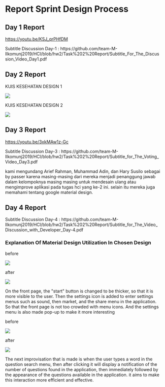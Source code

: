 #  Report Sprint Design Process

## Day 1 Report
https://youtu.be/KSJ_qrPHfDM
<p>Subtitle Discussion Day-1 : https://github.com/team-M-Ilkomunj2019/HCI/blob/hw2/Task%202%20Report/Subtitle_For_The_Discussion_Video_Day1.pdf</p>

## Day 2 Report
<p>KUIS KESEHATAN DESIGN 1</p>
<img src="KUIS_KESEHATAN_Design_1.jpg">
<p>KUIS KESEHATAN DESIGN 2</p>
<img src="KUIS_KESEHATAN_DESIGN_2.jpg">

## Day 3 Report
https://youtu.be/3xkMAw1z-Gc
<p>Subtitle Discussion Day-3 : https://github.com/team-M-Ilkomunj2019/HCI/blob/hw2/Task%202%20Report/Subtitle_for_The_Voting_Video_Day3.pdf</p>
<p> kami mengundang Arief Rahman, Muhammad Adin, dan Hary Susilo sebagai by passer karena masing-masing dari mereka menjadi penanggung jawab dalam kelompoknya masing masing untuk  mendesain ulang atau mengimprove aplikasi pada tugas hci yang ke-2 ini. selain itu mereka juga memahami tentang google material design.</p>

## Day 4 Report

<p>Subtitle Discussion Day-4 : https://github.com/team-M-Ilkomunj2019/HCI/blob/hw2/Task%202%20Report/Subtitle_for_The_Video_Discussion_with_Developer_Day-4.pdf</p>

### Explanation Of Material Design Utilization In Chosen Design
<p>before</p>
<img src="before1.jpeg"> 
<p>after</p>
<img src="after1.jpg">
<p>On the front page, the "start" button is changed to be thicker, so that it is more visible to the user. Then the settings icon is added to enter settings menus such as sound, then market, and the share menu in the application. So that the front page is not too crowded with menu icons. And the settings menu is also made pop-up to make it more interesting</p>


<p>before</p>
<img src="before2.jpeg"> 
<p>after</p>
<img src="after2.jpg">

<p>The next improvisation that is made is when the user types a word in the question search menu, then after clicking it will display a notification of the number of questions found in the application, then immediately followed by the appearance of the questions available in the application. it aims to make this interaction more efficient and effective.</p>
